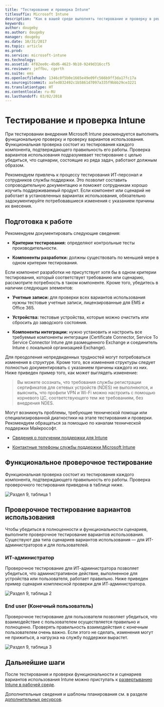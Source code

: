 ```yaml
---
title: "Тестирование и проверка Intune"
titlesuffix: Microsoft Intune
description: "Как в вашей среде выполнять тестирование и проверку в решении Intune, существующем только в облаке."
keywords: 
author: dougeby
ms.author: dougeby
manager: dougeby
ms.date: 10/31/2017
ms.topic: article
ms.prod: 
ms.service: microsoft-intune
ms.technology: 
ms.assetid: 4f82ee0c-4bd6-4623-9b10-9249d316ccf5
ms.reviewer: jeffbu, cgerth
ms.suite: ems
ms.openlocfilehash: 1346c0f5b0e1665e49e09fc566b9ff3da17fc17a
ms.sourcegitcommit: aafed032492c1b5861d7097a335f9bbb29ce3221
ms.translationtype: HT
ms.contentlocale: ru-RU
ms.lasthandoff: 03/02/2018
---
```

# <a name="intune-testing-and-validation"></a>Тестирование и проверка Intune

При тестировании внедрения Microsoft Intune рекомендуется выполнять функциональную проверку и проверку вариантов использования. Функциональная проверка состоит из тестирования каждого компонента, подтверждающего правильность его работы. Проверка вариантов использования подразумевает тестирование с целью убедиться, что сценарии, состоящие из ряда задач, работают должным образом. 

Рекомендуем привлечь к процессу тестирования ИТ-персонал и сотрудников службы поддержки. Это позволит составить сопроводительную документацию и поможет сотрудникам хорошо изучить поддерживаемый продукт. Если компонент или сценарий не работает в установленных вариантах использования, обязательно задокументируйте потребовавшиеся изменения с указанием причины их внесения.

## <a name="before-you-begin"></a>Подготовка к работе

Рекомендуем документировать следующие сведения:

-   **Критерии тестирования:** определяют контрольные тесты производительности.

-   **Компоненты разработки:** должны существовать по меньшей мере в одном критерии тестирования.

Если компонент разработки не присутствует хотя бы в одном критерии тестирования, который соответствует требованию или сценарию, рассмотрите потребность в таком компоненте. Кроме того, убедитесь в наличии следующих элементов:

-   **Учетные записи:** для проверки всех вариантов использования нужны тестовые учетные записи, лицензированные для EMS и Office 365.

-   **Устройства:** тестовые устройства, которые можно очистить или сбросить до заводского состояния.

-   **Компоненты интеграции:** нужно установить и настроить все требуемые компоненты интеграции (Certificate Connector, Service To Service Connector Intune для размещенного Exchange и соединитель Intune с локальной организацией Exchange).

Для преодоления непредвиденных трудностей могут потребоваться изменения в структуре. Кроме того, все изменения структуры следует полностью документировать с указанием причины каждого из них. Ниже приведен пример того, как может выглядеть изменение:

<blockquote>Вы можете осознать, что требования службы регистрации сертификатов для сетевых устройств (NDES) не выполняются, и выяснить, что профили VPN и Wi-Fi можно настроить с помощью корневого ЦС, соответствующего тем же требованиям, без внедрения NDES.</blockquote>

Могут возникнуть проблемы, требующие технической помощи или специализированной диагностики на этапе тестирования и проверки. Рекомендуем обращаться за помощью по каналам технической поддержки Майкрософт.

-   [Сведения о получении поддержки для Intune](get-support.md)

-   [Контактные телефоны службы поддержки Microsoft Intune](/intune-classic/troubleshoot/contact-assisted-phone-support-for-microsoft-intune)

## <a name="functional-validation-testing"></a>Функциональное проверочное тестирование

Функциональная проверка состоит из тестирования каждого компонента, подтверждающего правильность его работы. Проверка проверочного тестирования приведена в таблице ниже.

![Раздел 9, таблица 1](./media/section-9-image-1-table.PNG)

## <a name="use-case-validation-testing"></a>Проверочное тестирование вариантов использования

Чтобы убедиться в полноценности и функциональности сценариев, выполните проверочное тестирование вариантов использования. Существуют два типа сценариев вариантов использования — для ИТ-администраторов и для пользователей.

### <a name="it-admin"></a>ИТ-администратор

Проверочное тестирование для ИТ-администратора позволяет убедиться, что административное действие, выполненное для устройства или пользователя, работает правильно. Ниже приведен пример сценария комплексной проверки для ИТ-администратора.

![Раздел 9, таблица 2](./media/section-9-image-2-table.PNG)

### <a name="end-user"></a>End user (Конечный пользователь)

Проверочное тестирование для пользователя позволяет убедиться, что взаимодействие с пользователем осуществляется правильно и полноценно. Проверять правильность взаимодействия с конечным пользователем очень важно. Если этого не сделать, изменения могут не прижиться, а нагрузка на службу поддержки вырастет.

![Раздел 9, таблица 3](./media/section-9-image-3-table.PNG)

## <a name="next-steps"></a>Дальнейшие шаги

После тестирования и проверки функциональности и сценариев вариантов использования Intune можно приступать к [развертыванию Intune в рабочей среде](planning-guide-rollout-plan.md).

Дополнительные сведения и шаблоны планирования см. в разделе [дополнительных ресурсов](planning-guide-resources.md).
